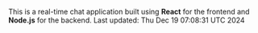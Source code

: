 This is a real-time chat application built using **React** for the frontend and **Node.js** for the backend.
Last updated: Thu Dec 19 07:08:31 UTC 2024
